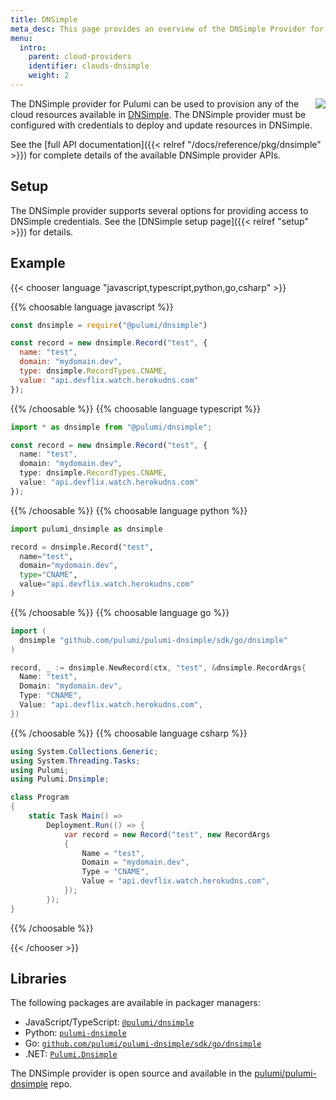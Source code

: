 ```yaml
---
title: DNSimple
meta_desc: This page provides an overview of the DNSimple Provider for Pulumi.
menu:
  intro:
    parent: cloud-providers
    identifier: clouds-dnsimple
    weight: 2
---
```


<img src="/logos/tech/dnsimple.svg" align="right" class="h-16 px-8 pb-4">

The DNSimple provider for Pulumi can be used to provision any of the cloud resources available in [DNSimple](https://dnsimple.com/).
The DNSimple provider must be configured with credentials to deploy and update resources in DNSimple.

See the [full API documentation]({{< relref "/docs/reference/pkg/dnsimple" >}}) for complete details of the available DNSimple provider APIs.

## Setup

The DNSimple provider supports several options for providing access to DNSimple credentials.  See the [DNSimple setup page]({{< relref "setup" >}}) for details.

## Example

{{< chooser language "javascript,typescript,python,go,csharp" >}}

{{% choosable language javascript %}}

```javascript
const dnsimple = require("@pulumi/dnsimple")

const record = new dnsimple.Record("test", {
  name: "test",
  domain: "mydomain.dev",
  type: dnsimple.RecordTypes.CNAME,
  value: "api.devflix.watch.herokudns.com"
});
```

{{% /choosable %}}
{{% choosable language typescript %}}

```typescript
import * as dnsimple from "@pulumi/dnsimple";

const record = new dnsimple.Record("test", {
  name: "test",
  domain: "mydomain.dev",
  type: dnsimple.RecordTypes.CNAME,
  value: "api.devflix.watch.herokudns.com"
});
```

{{% /choosable %}}
{{% choosable language python %}}

```python
import pulumi_dnsimple as dnsimple

record = dnsimple.Record("test",
  name="test",
  domain="mydomain.dev",
  type="CNAME",
  value="api.devflix.watch.herokudns.com"
)
```

{{% /choosable %}}
{{% choosable language go %}}

```go
import (
  dnsimple "github.com/pulumi/pulumi-dnsimple/sdk/go/dnsimple"
)

record, _ := dnsimple.NewRecord(ctx, "test", &dnsimple.RecordArgs{
  Name: "test",
  Domain: "mydomain.dev",
  Type: "CNAME",
  Value: "api.devflix.watch.herokudns.com",
})
```

{{% /choosable %}}
{{% choosable language csharp %}}

```csharp
using System.Collections.Generic;
using System.Threading.Tasks;
using Pulumi;
using Pulumi.Dnsimple;

class Program
{
    static Task Main() =>
        Deployment.Run(() => {
            var record = new Record("test", new RecordArgs
            {
                Name = "test",
                Domain = "mydomain.dev",
                Type = "CNAME",
                Value = "api.devflix.watch.herokudns.com",
            });
        });
}
```

{{% /choosable %}}

{{< /chooser >}}

## Libraries

The following packages are available in packager managers:

* JavaScript/TypeScript: [`@pulumi/dnsimple`](https://www.npmjs.com/package/@pulumi/dnsimple)
* Python: [`pulumi-dnsimple`](https://pypi.org/project/pulumi-dnsimple/)
* Go: [`github.com/pulumi/pulumi-dnsimple/sdk/go/dnsimple`](https://github.com/pulumi/pulumi-dnsimple)
* .NET: [`Pulumi.Dnsimple`](https://www.nuget.org/packages/Pulumi.Dnsimple)

The DNSimple provider is open source and available in the [pulumi/pulumi-dnsimple](https://github.com/pulumi/pulumi-dnsimple) repo.
